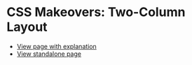 # CSS Makeovers: Two-Column Layout

* [View page with explanation](https://www.cssmakeovers.com/patterns/two-columns/)
* [View standalone page](https://www.cssmakeovers.com/patterns/two-columns/standalone.html)
